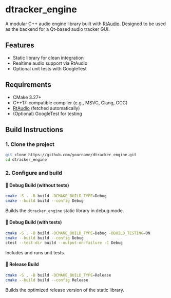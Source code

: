 # dtracker_engine

A modular C++ audio engine library built with [RtAudio](https://github.com/thestk/rtaudio). Designed to be used as the backend for a Qt-based audio tracker GUI.

## Features

- Static library for clean integration
- Realtime audio support via RtAudio
- Optional unit tests with GoogleTest

## Requirements

- CMake 3.27+
- C++17-compatible compiler (e.g., MSVC, Clang, GCC)
- [RtAudio](https://github.com/thestk/rtaudio) (fetched automatically)
- (Optional) GoogleTest for testing

## Build Instructions

### 1. Clone the project

```bash
git clone https://github.com/yourname/dtracker_engine.git
cd dtracker_engine
```

### 2. Configure and build

#### 🔧 Debug Build (without tests)

```bash
cmake -S . -B build -DCMAKE_BUILD_TYPE=Debug
cmake --build build --config Debug
```

Builds the `dtracker_engine` static library in debug mode.

#### 🚦 Debug Build (with tests)

```bash
cmake -S . -B build -DCMAKE_BUILD_TYPE=Debug -DBUILD_TESTING=ON
cmake --build build --config Debug
ctest --test-dir build --output-on-failure -C Debug
```

Includes and runs unit tests.

#### 🚀 Release Build

```bash
cmake -S . -B build -DCMAKE_BUILD_TYPE=Release
cmake --build build --config Release
```

Builds the optimized release version of the static library.

